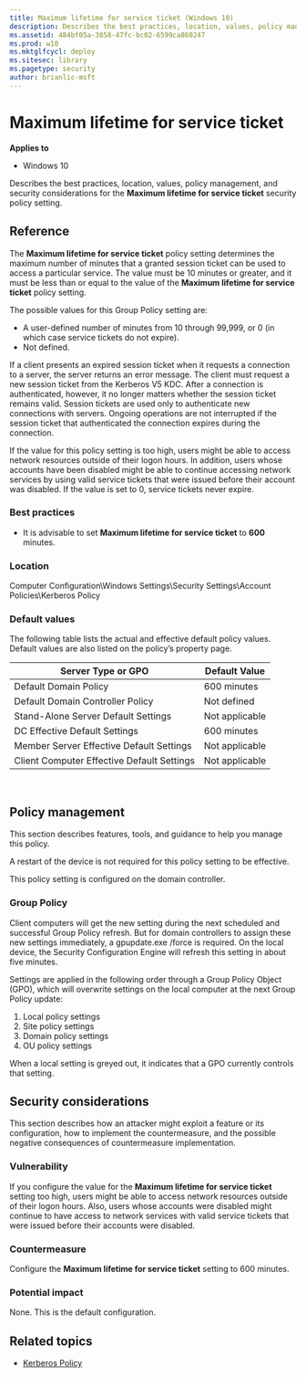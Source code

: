 ```yaml
---
title: Maximum lifetime for service ticket (Windows 10)
description: Describes the best practices, location, values, policy management, and security considerations for the Maximum lifetime for service ticket security policy setting.
ms.assetid: 484bf05a-3858-47fc-bc02-6599ca860247
ms.prod: w10
ms.mktglfcycl: deploy
ms.sitesec: library
ms.pagetype: security
author: brianlic-msft
---
```


# Maximum lifetime for service ticket

**Applies to**
-   Windows 10

Describes the best practices, location, values, policy management, and security considerations for the **Maximum lifetime for service ticket** security policy setting.

## Reference

The **Maximum lifetime for service ticket** policy setting determines the maximum number of minutes that a granted session ticket can be used to access a particular service. The value must be 10 minutes or greater, and it must be less than or equal to the value of the **Maximum lifetime for service ticket** policy setting.

The possible values for this Group Policy setting are:

-   A user-defined number of minutes from 10 through 99,999, or 0 (in which case service tickets do not expire).
-   Not defined.

If a client presents an expired session ticket when it requests a connection to a server, the server returns an error message. The client must request a new session ticket from the Kerberos V5 KDC. After a connection is authenticated, however, it no longer matters whether the session ticket remains valid. Session tickets are used only to authenticate new connections with servers. Ongoing operations are not interrupted if the session ticket that authenticated the connection expires during the connection.

If the value for this policy setting is too high, users might be able to access network resources outside of their logon hours. In addition, users whose accounts have been disabled might be able to continue accessing network services by using valid service tickets that were issued before their account was disabled. If the value is set to 0, service tickets never expire.

### Best practices

-   It is advisable to set **Maximum lifetime for service ticket** to **600** minutes.

### Location

Computer Configuration\\Windows Settings\\Security Settings\\Account Policies\\Kerberos Policy

### Default values

The following table lists the actual and effective default policy values. Default values are also listed on the policy’s property page.

| Server Type or GPO | Default Value |
| - | - |
| Default Domain Policy| 600 minutes| 
| Default Domain Controller Policy | Not defined| 
| Stand-Alone Server Default Settings | Not applicable| 
| DC Effective Default Settings | 600 minutes| 
| Member Server Effective Default Settings | Not applicable| 
| Client Computer Effective Default Settings | Not applicable| 
 
## Policy management

This section describes features, tools, and guidance to help you manage this policy.

A restart of the device is not required for this policy setting to be effective.

This policy setting is configured on the domain controller.

### Group Policy

Client computers will get the new setting during the next scheduled and successful Group Policy refresh. But for domain controllers to assign these new settings immediately, a gpupdate.exe /force is required. On the local device, the Security Configuration Engine will refresh this setting in about five minutes.

Settings are applied in the following order through a Group Policy Object (GPO), which will overwrite settings on the local computer at the next Group Policy update:

1.  Local policy settings
2.  Site policy settings
3.  Domain policy settings
4.  OU policy settings

When a local setting is greyed out, it indicates that a GPO currently controls that setting.

## Security considerations

This section describes how an attacker might exploit a feature or its configuration, how to implement the countermeasure, and the possible negative consequences of countermeasure implementation.

### Vulnerability

If you configure the value for the **Maximum lifetime for service ticket** setting too high, users might be able to access network resources outside of their logon hours. Also, users whose accounts were disabled might continue to have access to network services with valid service tickets that were issued before their accounts were disabled.

### Countermeasure

Configure the **Maximum lifetime for service ticket** setting to 600 minutes.

### Potential impact

None. This is the default configuration.

## Related topics

- [Kerberos Policy](kerberos-policy.md)
